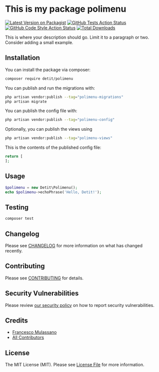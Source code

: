 # This is my package polimenu

[![Latest Version on Packagist](https://img.shields.io/packagist/v/detit/polimenu.svg?style=flat-square)](https://packagist.org/packages/detit/polimenu)
[![GitHub Tests Action Status](https://img.shields.io/github/actions/workflow/status/detit/polimenu/run-tests.yml?branch=main&label=tests&style=flat-square)](https://github.com/detit/polimenu/actions?query=workflow%3Arun-tests+branch%3Amain)
[![GitHub Code Style Action Status](https://img.shields.io/github/actions/workflow/status/detit/polimenu/fix-php-code-styling.yml?branch=main&label=code%20style&style=flat-square)](https://github.com/detit/polimenu/actions?query=workflow%3A"Fix+PHP+code+styling"+branch%3Amain)
[![Total Downloads](https://img.shields.io/packagist/dt/detit/polimenu.svg?style=flat-square)](https://packagist.org/packages/detit/polimenu)



This is where your description should go. Limit it to a paragraph or two. Consider adding a small example.

## Installation

You can install the package via composer:

```bash
composer require detit/polimenu
```

You can publish and run the migrations with:

```bash
php artisan vendor:publish --tag="polimenu-migrations"
php artisan migrate
```

You can publish the config file with:

```bash
php artisan vendor:publish --tag="polimenu-config"
```

Optionally, you can publish the views using

```bash
php artisan vendor:publish --tag="polimenu-views"
```

This is the contents of the published config file:

```php
return [
];
```

## Usage

```php
$polimenu = new Detit\Polimenu();
echo $polimenu->echoPhrase('Hello, Detit!');
```

## Testing

```bash
composer test
```

## Changelog

Please see [CHANGELOG](CHANGELOG.md) for more information on what has changed recently.

## Contributing

Please see [CONTRIBUTING](.github/CONTRIBUTING.md) for details.

## Security Vulnerabilities

Please review [our security policy](../../security/policy) on how to report security vulnerabilities.

## Credits

- [Francesco Mulassano](https://github.com/Detit)
- [All Contributors](../../contributors)

## License

The MIT License (MIT). Please see [License File](LICENSE.md) for more information.

